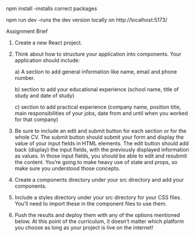 

npm install 
-installs correct packages

npm run dev 
-runs the dev version locally on http://localhost:5173/


Assignment Brief

1. Create a new React project.

2. Think about how to structure your application into components. Your application should include:
    
    a) A section to add general information like name, email and phone number.
    
    b) section to add your educational experience (school name, title of study and date of study)
    
    c) section to add practical experience (company name, position title, main responsibilities of your jobs, date from and until when you worked for that company)

3. Be sure to include an edit and submit button for each section or for the whole CV. The submit button should submit your form and display the value of your input fields in HTML elements. The edit button should add back (display) the input fields, with the previously displayed information as values. In those input fields, you should be able to edit and resubmit the content. You’re going to make heavy use of state and props, so make sure you understood those concepts.

4. Create a components directory under your src directory and add your components.

5. Include a styles directory under your src directory for your CSS files. You’ll need to import these in the component files to use them.

6. Push the results and deploy them with any of the options mentioned below. At this point of the curriculum, it doesn’t matter which platform you choose as long as your project is live on the internet!